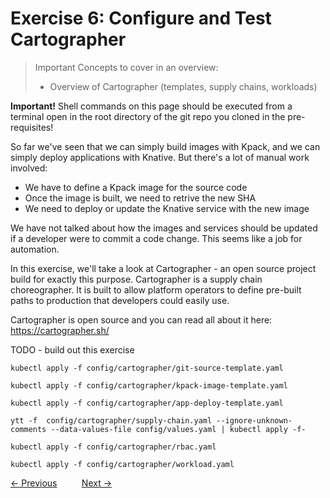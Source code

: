# Exercise 6: Configure and Test Cartographer 

> Important Concepts to cover in an overview:
>
> - Overview of Cartographer (templates, supply chains, workloads)

**Important!** Shell commands on this page should be executed from a terminal open in the root directory of the
git repo you cloned in the pre-requisites!

So far we've seen that we can simply build images with Kpack, and we can simply deploy applications with Knative.
But there's a lot of manual work involved:

- We have to define a Kpack image for the source code
- Once the image is built, we need to retrive the new SHA
- We need to deploy or update the Knative service with the new image

We have not talked about how the images and services should be updated if a developer were to commit a code
change. This seems like a job for automation.

In this exercise, we'll take a look at Cartographer - an open source project build for exactly this purpose.
Cartographer is a supply chain choreographer. It is built to allow platform operators to define pre-built
paths to production that developers could easily use.

Cartographer is open source and you can read all about it here: https://cartographer.sh/

TODO - build out this exercise

```shell
kubectl apply -f config/cartographer/git-source-template.yaml
```

```shell
kubectl apply -f config/cartographer/kpack-image-template.yaml
```

```shell
kubectl apply -f config/cartographer/app-deploy-template.yaml
```

```shell
ytt -f  config/cartographer/supply-chain.yaml --ignore-unknown-comments --data-values-file config/values.yaml | kubectl apply -f-
```

```shell
kubectl apply -f config/cartographer/rbac.yaml
```

```shell
kubectl apply -f config/cartographer/workload.yaml
```

[&lt;- Previous](05-Kpack.md) &nbsp;&nbsp;&nbsp;&nbsp;&nbsp;&nbsp;&nbsp;&nbsp; [Next -&gt;](99-Cleanup.md)
